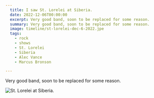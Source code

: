 ```yaml
---
  title: I saw St. Lorelei at Siberia.
  date: 2022-12-06T00:00:00
  excerpt: Very good band, soon to be replaced for some reason.
  summary: Very good band, soon to be replaced for some reason.
  image: timeline/st-lorelei-dec-6-2022.jpe
  tags:
    - rock
    - shows
    - St. Lorelei
    - Siberia
    - Alec Vance
    - Marcus Bronson

---
```


Very good band, soon to be replaced for some reason.

![St. Lorelei at Siberia.](/static/img/timeline/st-lorelei-dec-6-2022.jpeg)


  